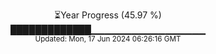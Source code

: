 <p align="center">
⏳Year Progress (45.97 %) <br>
█████████████▁▁▁▁▁▁▁▁▁▁▁▁▁▁▁▁▁ <br>
<sub>Updated: Mon, 17 Jun 2024 06:26:16 GMT</sub>
</p>

